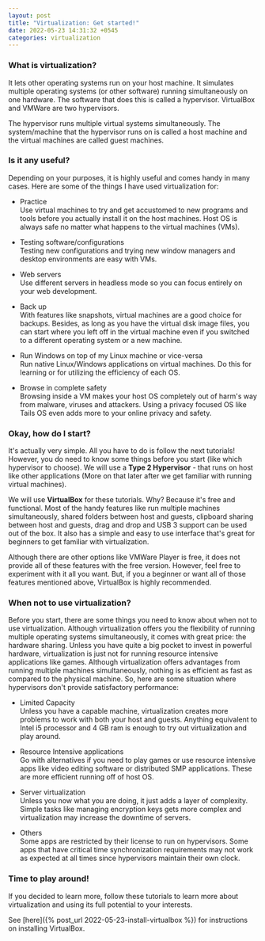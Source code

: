 ```yaml
---
layout: post
title: "Virtualization: Get started!"
date: 2022-05-23 14:31:32 +0545
categories: virtualization
---
```


### What is virtualization?

It lets other operating systems run on your host machine. It simulates multiple operating systems (or other software) running simultaneously on one hardware. The software that does this is called a hypervisor. VirtualBox and VMWare are two hypervisors.

The hypervisor runs multiple virtual systems simultaneously. The system/machine that the hypervisor runs on is called a host machine and the virtual machines are called guest machines.

### Is it any useful?

Depending on your purposes, it is highly useful and comes handy in many cases. Here are some of the things I have used virtualization for:

- Practice<br>
Use virtual machines to try and get accustomed to new programs and tools before you actually install it on the host machines. Host OS is always safe no matter what happens to the virtual machines (VMs).

- Testing software/configurations<br>
Testing new configurations and trying new window managers and desktop environments are easy with VMs.

- Web servers<br>
Use different servers in headless mode so you can focus entirely on your web development.

- Back up<br>
With features like snapshots, virtual machines are a good choice for backups. Besides, as long as you have the virtual disk image files, you can start where you left off in the virtual machine even if you switched to a different operating system or a new machine.

- Run Windows on top of my Linux machine or vice-versa<br>
Run native Linux/Windows applications on virtual machines. Do this for learning or for utilizing the efficiency of each OS.

- Browse in complete safety<br>
Browsing inside a VM makes your host OS completely out of harm's way from malware, viruses and attackers. Using a privacy focused OS like Tails OS even adds more to your online privacy and safety.

### Okay, how do I start?

It's actually very simple. All you have to do is follow the next tutorials! However, you do need to know some things before you start (like which hypervisor to choose). We will use a **Type 2 Hypervisor** - that runs on host like other applications (More on that later after we get familiar with running virtual machines).

We will use **VirtualBox** for these tutorials. Why? Because it's free and functional. Most of the handy features like run multiple machines simultaneously, shared folders between host and guests, clipboard sharing between host and guests, drag and drop and USB 3 support can be used out of the box. It also has a simple and easy to use interface that's great for beginners to get familiar with virtualization.

Although there are other options like VMWare Player is free, it does not provide all of these features with the free version. However, feel free to experiment with it all you want. But, if you a beginner or want all of those features mentioned above, VirtualBox is highly recommended.

### When not to use virtualization?

Before you start, there are some things you need to know about when not to use virtualization. Although virtualization offers you the flexibility of running multiple operating systems simultaneously, it comes with great price: the hardware sharing. Unless you have quite a big pocket to invest in powerful hardware, virtualization is just not for running resource intensive applications like games. Although virtualization offers advantages from running multiple machines simultaneously, nothing is as efficient as fast as compared to the physical machine. So, here are some situation where hypervisors don't provide satisfactory performance:

- Limited Capacity<br>
Unless you have a capable machine, virtualization creates more problems to work with both your host and guests. Anything equivalent to Intel i5 processor and 4 GB ram is enough to try out virtualization and play around.

- Resource Intensive applications<br>
Go with alternatives if you need to play games or use resource intensive apps like video editing software or distributed SMP applications. These are more efficient running off of host OS.

- Server virtualization<br>
Unless you now what you are doing, it just adds a layer of complexity. Simple tasks like managing encryption keys gets more complex and virtualization may increase the downtime of servers.

- Others<br>
Some apps are restricted by their license to run on hypervisors. Some apps that have critical time synchronization requirements may not work as expected at all times since hypervisors maintain their own clock.

### Time to play around!

If you decided to learn more, follow these tutorials to learn more about virtualization and using its full potential to your interests.

See [here]({% post_url 2022-05-23-install-virtualbox %}) for instructions on installing VirtualBox.
